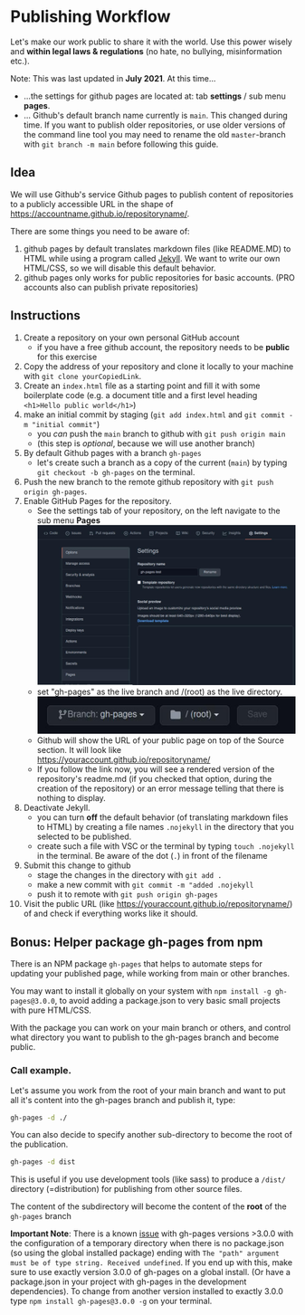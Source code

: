 # Publishing Workflow

Let's make our work public to share it with the world. Use this power wisely and **within legal laws & regulations** (no hate, no bullying, misinformation etc.).

Note: This was last updated in **July 2021**. At this time...

- ...the settings for github pages are located at: tab **settings** / sub menu **pages**.
- ... Github's default branch name currently is `main`. This changed during time. If you want to publish older repositories, or use older versions of the command line tool you may need to rename the old `master`-branch with `git branch -m main` before following this guide.

## Idea

We will use Github's service Github pages to publish content of repositories to a publicly accessible URL in the shape of https://accountname.github.io/repositoryname/.

There are some things you need to be aware of:

1. github pages by default translates markdown files (like README.MD) to HTML while using a program called [Jekyll](https://jekyllrb.com/). We want to write our own HTML/CSS, so we will disable this default behavior.
2. github pages only works for public repositories for basic accounts. (PRO accounts also can publish private repositories)

## Instructions

1. Create a repository on your own personal GitHub account
   - if you have a free github account, the repository needs to be **public** for this exercise
2. Copy the address of your repository and clone it locally to your machine with `git clone yourCopiedLink`.
3. Create an `index.html` file as a starting point and fill it with some boilerplate code (e.g. a document title and a first level heading `<h1>Hello public world</h1>`)
4. make an initial commit by staging (`git add index.html` and `git commit -m "initial commit"`)
   - you _can_ push the `main` branch to github with `git push origin main`
   - (this step is _optional_, because we will use another branch)
5. By default Github pages with a branch `gh-pages`
   - let's create such a branch as a copy of the current (`main`) by typing `git checkout -b gh-pages` on the terminal.
6. Push the new branch to the remote github repository with `git push origin gh-pages`.
7. Enable GitHub Pages for the repository.
   - See the settings tab of your repository, on the left navigate to the sub menu **Pages** ![settings](settings-pages.jpg)
   - set "gh-pages" as the live branch and /(root) as the live directory. ![branch](settings-select-branch.jpg)
   - Github will show the URL of your public page on top of the Source section. It will look like https://youraccount.github.io/repositoryname/
   - If you follow the link now, you will see a rendered version of the repository's readme.md (if you checked that option, during the creation of the repository) or an error message telling that there is nothing to display.
8. Deactivate Jekyll.
   - you can turn **off** the default behavior (of translating markdown files to HTML) by creating a file names `.nojekyll` in the directory that you selected to be published.
   - create such a file with VSC or the terminal by typing `touch .nojekyll` in the terminal. Be aware of the dot (`.`) in front of the filename
9. Submit this change to github
   - stage the changes in the directory with `git add .`
   - make a new commit with `git commit -m "added .nojekyll`
   - push it to remote with `git push origin gh-pages`
10. Visit the public URL (like https://youraccount.github.io/repositoryname/) of and check if everything works like it should.

## Bonus: Helper package gh-pages from npm

There is an NPM package `gh-pages` that helps to automate steps for updating your published page, while working from main or other branches.

You may want to install it globally on your system with `npm install -g gh-pages@3.0.0`, to avoid adding a package.json to very basic small projects with pure HTML/CSS.

With the package you can work on your main branch or others, and control what directory you want to publish to the gh-pages branch and become public.

### Call example.

Let's assume you work from the root of your main branch and want to put all it's content into the gh-pages branch and publish it, type:

```bash
gh-pages -d ./
```

You can also decide to specify another sub-directory to become the root of the publication.

```bash
gh-pages -d dist
```

This is useful if you use development tools (like sass) to produce a `/dist/` directory (=distribution) for publishing from other source files.

The content of the subdirectory will become the content of the **root** of the `gh-pages` branch

**Important Note**:
There is a known [issue](https://github.com/tschaub/gh-pages/issues/354) with gh-pages versions >3.0.0 with the configuration of a temporary directory when there is no package.json (so using the global installed package) ending with `The "path" argument must be of type string. Received undefined`. If you end up with this, make sure to use exactly version 3.0.0 of gh-pages on a global install. (Or have a package.json in your project with gh-pages in the development dependencies). To change from another version installed to exactly 3.0.0 type `npm install gh-pages@3.0.0 -g` on your terminal.
